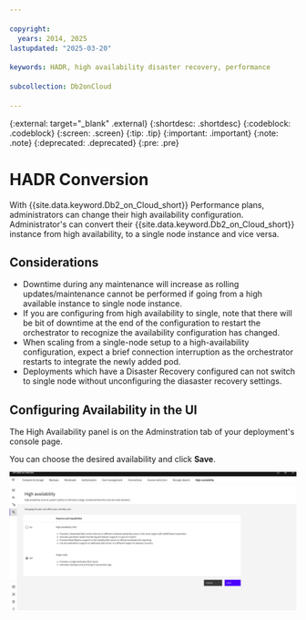 ```yaml
---

copyright:
  years: 2014, 2025
lastupdated: "2025-03-20"

keywords: HADR, high availability disaster recovery, performance

subcollection: Db2onCloud

---
```



{:external: target="_blank" .external}
{:shortdesc: .shortdesc}
{:codeblock: .codeblock}
{:screen: .screen}
{:tip: .tip}
{:important: .important}
{:note: .note}
{:deprecated: .deprecated}
{:pre: .pre}

# HADR Conversion

With {{site.data.keyword.Db2_on_Cloud_short}} Performance plans, administrators can change their high availability configuration. Administrator's can convert their {{site.data.keyword.Db2_on_Cloud_short}} instance from high availability, to a single node instance and vice versa.

## Considerations
- Downtime during any maintenance will increase as rolling updates/maintenance cannot be performed if going from a high available instance to single node instance.
- If you are configuring from high availability to single, note that there will be bit of downtime at the end of the configuration to restart the orchestrator to recognize the availability configuration has changed.
- When scaling from a single-node setup to a high-availability configuration, expect a brief connection interruption as the orchestrator restarts to integrate the newly added pod.
- Deployments which have a Disaster Recovery configured can not switch to single node without unconfiguring the diasaster recovery settings.

## ****Configuring Availability in the UI****

The High Availability panel is on the Adminstration tab of your deployment's console page.

You can choose the desired availability and click **Save**.

![high_availability_page.png](images/high_availability_page.png)
